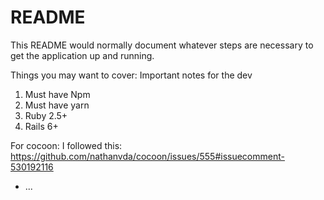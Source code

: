 # README

This README would normally document whatever steps are necessary to get the
application up and running.

Things you may want to cover:
Important notes for the dev
1. Must have Npm
2. Must have yarn
3. Ruby 2.5+
4. Rails 6+

For cocoon: I followed this: https://github.com/nathanvda/cocoon/issues/555#issuecomment-530192116

* ...
